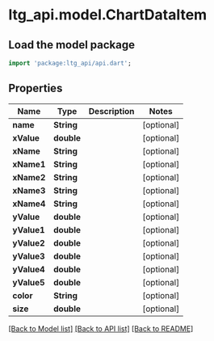 # ltg_api.model.ChartDataItem

## Load the model package
```dart
import 'package:ltg_api/api.dart';
```

## Properties
Name | Type | Description | Notes
------------ | ------------- | ------------- | -------------
**name** | **String** |  | [optional] 
**xValue** | **double** |  | [optional] 
**xName** | **String** |  | [optional] 
**xName1** | **String** |  | [optional] 
**xName2** | **String** |  | [optional] 
**xName3** | **String** |  | [optional] 
**xName4** | **String** |  | [optional] 
**yValue** | **double** |  | [optional] 
**yValue1** | **double** |  | [optional] 
**yValue2** | **double** |  | [optional] 
**yValue3** | **double** |  | [optional] 
**yValue4** | **double** |  | [optional] 
**yValue5** | **double** |  | [optional] 
**color** | **String** |  | [optional] 
**size** | **double** |  | [optional] 

[[Back to Model list]](../README.md#documentation-for-models) [[Back to API list]](../README.md#documentation-for-api-endpoints) [[Back to README]](../README.md)



